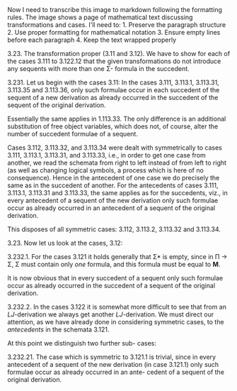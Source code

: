 <thinking>
Now I need to transcribe this image to markdown following the formatting rules. The image shows a page of mathematical text discussing transformations and cases. I'll need to:
1. Preserve the paragraph structure
2. Use proper formatting for mathematical notation
3. Ensure empty lines before each paragraph
4. Keep the text wrapped properly
</thinking>

3.23. The transformation proper (3.11 and 3.12).
We have to show for each of the cases 3.111 to
3.122.12 that the given transformations do not
introduce any sequents with more than one Σ-
formula in the succedent.

3.231. Let us begin with the cases 3.11:
In the cases 3.111, 3.113.1, 3.113.31, 3.113.35
and 3.113.36, only such formulae occur in each
succedent of the sequent of a new derivation as
already occurred in the succedent of the sequent of
the original derivation.

Essentially the same applies in 1.113.33. The
only difference is an additional substitution of free
object variables, which does not, of course, alter
the number of succedent formulae of a sequent.

Cases 3.112, 3.113.32, and 3.113.34 were dealt
with symmetrically to cases 3.111, 3.113.1,
3.113.31, and 3.113.33, i.e., in order to get one case
from another, we read the schemata from right to
left instead of from left to right (as well as changing
logical symbols, a process which is here of no
consequence). Hence in the antecedent of one case
we do precisely the same as in the succedent of
another. For the antecedents of cases 3.111, 3.113.1,
3.113.31 and 3.113.33, the same applies as for the
succedents, viz., in every antecedent of a sequent of
the new derivation only such formulae occur as
already occurred in an antecedent of a sequent of
the original derivation.

This disposes of all symmetric cases: 3.112,
3.113.2, 3.113.32 and 3.113.34.

3.23. Now let us look at the cases, 3.12:

3.232.1. For the cases 3.121 it holds generally
that Σ* is empty, since in Π → Σ, Σ must contain
only *one* formula, and this formula must be equal
to **M**.

It is now obvious that in every succedent of a
sequent only such formulae occur as already
occurred in the succedent of a sequent of the
original derivation.

3.232.2. In the cases 3.122 it is somewhat more
difficult to see that from an *LJ*-derivation we
always get another *LJ*-derivation. We must
direct our attention, as we have already done in
considering symmetric cases, to the *antecedents* in
the schemata 3.121.

At this point we distinguish two further sub-
cases:

3.232.21. The case which is symmetric to 3.121.1
is trivial, since in every antecedent of a sequent of
the new derivation (in case 3.121.1) only such
formulae occur as already occurred in an ante-
cedent of a sequent of the original derivation.
